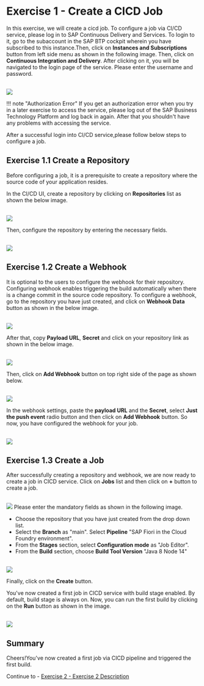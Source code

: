 # Exercise 1 - Create a CICD Job

In this exercise, we will create a cicd job.
To configure a job via CI/CD service, please log in to SAP Continuous Delivery and Services.
To login to it, go to the subaccount in the SAP BTP cockpit wherein you have subscribed to this instance.Then, click on **Instances and Subscriptions** button from left side menu as shown in the following image. Then, click on **Continuous Integration and Delivery**. After clicking on it, you will be navigated to the login page of the service. Please enter the username and password.

<br>![](images/login_to_cicd.png)

!!! note "Authorization Error"
If you get an authorization error when you try in a later exercise to access the service, please log out of the SAP Business Technology Platform and log back in again. After that you shouldn't have any problems with accessing the service.

After a successful login into CI/CD service,please follow below steps to configure a job.

## Exercise 1.1 Create a Repository

Before configuring a job, it is a prerequisite to create a repository where the source code of your application resides.

In the CI/CD UI, create a repository by clicking on **Repositories** list as shown the below image.

<br>![](images/add_repo.png)

Then, configure the repository by entering the necessary fields.
 
<br>![](images/configure_repo.png)


## Exercise 1.2 Create a Webhook

It is optional to the users to configure the webhook for their repository. Configuring webhook enables triggering the build automatically when there is a change commit in the source code repository. 
To configure a webhook, go to the repository you have just created, and click on **Webhook Data** button as shown in the below image.

<br>![](images/webhook_data_button.png)

After that, copy **Payload URL**, **Secret** and click on your repository link as shown in the below image.

<br>![](images/webhook_payload_info.png)

Then, click on **Add Webhook** button on top right side of the page as shown below.
 
<br>![](images/add_webhook_button.png)

In the webhook settings, paste the **payload URL** and the **Secret**, select **Just the push event** radio button and then click on **Add Webhook** button.
So now, you have configured the webhook for your job.

<br>![](images/webhook_config.png)

## Exercise 1.3 Create a Job

After successfully creating a repository and webhook, we are now ready to create a job in CICD service.
Click on **Jobs** list and then click on **+** button to create a job.

<br>![](images/add_a_job.png)
 Please enter the mandatory fields as shown in the following image. 
 - Choose the repository that you have just created from the drop down list. 
 - Select the **Branch** as "main". Select **Pipeline** "SAP Fiori in the Cloud Foundry environment". 
 - From the **Stages** section, select **Configuration mode** as "Job Editor".
 - From the **Build** section, choose **Build Tool Version** "Java 8 Node 14" 

<br>![](images/configure_a_job.png)

Finally, click on the **Create** button.

You've now created a first job in CICD service with build stage enabled. By default, build stage is always on.
Now, you can run the first build by clicking on the **Run** button as shown in the image.

<br>![](images/trigger_build.png)

## Summary

Cheers!You've now created a first job via CICD pipeline and triggered the first build.

Continue to - [Exercise 2 - Exercise 2 Description](../ex2/README.md)

